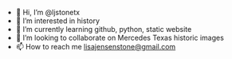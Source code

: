 - 👋 Hi, I’m @ljstonetx
- 👀 I’m interested in history
- 🌱 I’m currently learning github, python, static website
- 💞️ I’m looking to collaborate on Mercedes Texas historic images
- 📫 How to reach me lisajensenstone@gmail.com


<!---
ljstonetx/ljstonetx is a ✨ special ✨ repository because its `README.md` (this file) appears on your GitHub profile.
You can click the Preview link to take a look at your changes.
--->
